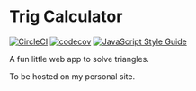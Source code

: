# Trig Calculator #

[![CircleCI](https://circleci.com/gh/epeterson320/triangle-calculator/tree/master.svg?style=shield)](https://circleci.com/gh/epeterson320/triangle-calculator/tree/master) [![codecov](https://codecov.io/gh/epeterson320/triangle-calculator/branch/master/graph/badge.svg)](https://codecov.io/gh/epeterson320/triangle-calculator) [![JavaScript Style Guide](https://img.shields.io/badge/code_style-standard-brightgreen.svg)](https://standardjs.com)

A fun little web app to solve triangles.

To be hosted on my personal site.
